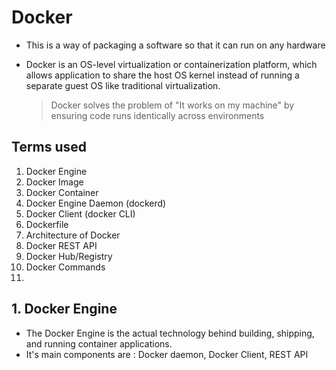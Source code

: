 # Docker

- This is a way of packaging a software so that it can run on any hardware
- Docker is an OS-level virtualization or containerization platform, which allows application to share the host OS kernel instead of running a separate guest OS like traditional virtualization.
  
  > Docker solves the problem of "It works on my machine" by ensuring code runs identically across environments

## Terms used

1. Docker Engine
2. Docker Image
3. Docker Container
4. Docker Engine Daemon (dockerd)
5. Docker Client (docker CLI)
6. Dockerfile
7. Architecture of Docker
8. Docker REST API
9. Docker Hub/Registry
10. Docker Commands
11.  

## 1. Docker Engine

- The Docker Engine is the actual technology behind building, shipping, and running container applications.
- It's main components are : Docker daemon, Docker Client, REST API
